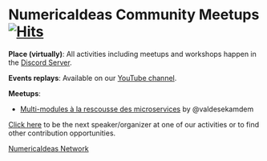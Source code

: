 # NumericaIdeas Community Meetups [![Hits](https://hits.seeyoufarm.com/api/count/incr/badge.svg?url=https%3A%2F%2Fgithub.com%2Fnumerica-ideas%2Fmeetups&count_bg=%2379C83D&title_bg=%23555555&icon=&icon_color=%23E7E7E7&title=hits&edge_flat=false)](https://numericaideas.com)

**Place (virtually)**: All activities including meetups and workshops happen in the [Discord Server](https://discord.gg/UTP7Davtvg).

**Events replays**: Available on our [YouTube channel](https://www.youtube.com/@numericaideas).

**Meetups**:
- [Multi-modules à la rescousse des microservices](./advanced-multi-modules-architecture) by @valdesekamdem

[Click here](https://discord.gg/UTP7Davtvg) to be the next speaker/organizer at one of our activities or to find other contribution opportunities.

[NumericaIdeas Network](https://numericaideas.com)
